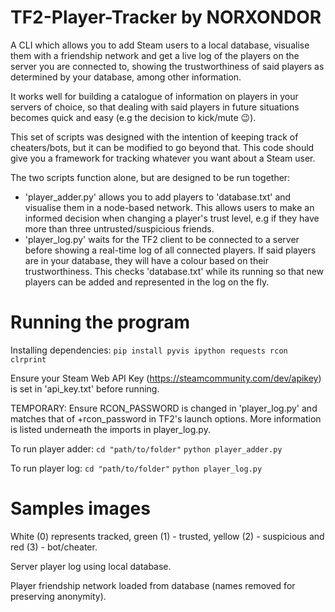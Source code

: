 # TF2-Player-Tracker by NORXONDOR
A CLI which allows you to add Steam users to a local database, visualise them with a friendship network and get a live log of the players on the server you are connected to, showing the trustworthiness of said players as determined by your database, among other information. 

It works well for building a catalogue of information on players in your servers of choice, so that dealing with said players in future situations becomes quick and easy (e.g the decision to kick/mute 😉).

This set of scripts was designed with the intention of keeping track of cheaters/bots, but it can be modified to go beyond that. This code should give you a framework for tracking whatever you want about a Steam user.

The two scripts function alone, but are designed to be run together: 
- 'player_adder.py' allows you to add players to 'database.txt' and visualise them in a node-based network. This allows users to make an informed decision when changing a player's trust level, e.g if they have more than three untrusted/suspicious friends.
- 'player_log.py' waits for the TF2 client to be connected to a server before showing a real-time log of all connected players. If said players are in your database, they will have a colour based on their trustworthiness. This checks 'database.txt' while its running so that new players can be added and represented in the log on the fly.


# Running the program
Installing dependencies:
```pip install pyvis ipython requests rcon clrprint```

Ensure your Steam Web API Key (https://steamcommunity.com/dev/apikey) is set in 'api_key.txt' before running.

TEMPORARY: Ensure RCON_PASSWORD is changed in 'player_log.py' and matches that of +rcon_password in TF2's launch options. More information is listed underneath the imports in player_log.py.

To run player adder:
```cd "path/to/folder"```
```python player_adder.py```

To run player log:
```cd "path/to/folder"```
```python player_log.py```


# Samples images
White (0) represents tracked, green (1) - trusted, yellow (2) - suspicious and red (3) - bot/cheater.

Server player log using local database.




Player friendship network loaded from database (names removed for preserving anonymity).




